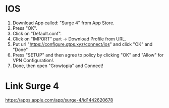 # IOS
1. Download App called: "Surge 4" from App Store. 
2. Press "OK".
3. Click on "Default.conf".
4. Click on "IMPORT" part -> Download Profile from URL.
5. Put url "https://configure.gtps.xyz/connect/ios" and click "OK" and "Done"
6. Press "SETUP" and then agree to policy by clicking "OK" and "Allow" for VPN Configuration!.
7. Done, then open "Growtopia" and Connect!

# Link Surge 4
https://apps.apple.com/app/surge-4/id1442620678

